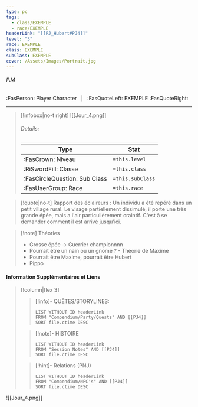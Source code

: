 ```yaml
---
type: pc
tags:
  - class/EXEMPLE
  - race/EXEMPLE
headerLink: "[[PJ_Hubert#PJ4]]"
level: "3"
race: EXEMPLE
class: EXEMPLE
subClass: EXEMPLE
cover: /Assets/Images/Portrait.jpg
---
```


###### PJ4
:FasPerson: Player Character &nbsp; | &nbsp; :FasQuoteLeft: EXEMPLE :FasQuoteRight:
___
> [!infobox|no-t right]
> ![[Jour_4.png]]
> ###### Details:
> | Type | Stat |
> | ---- | ---- |
> | :FasCrown: Niveau   | `=this.level` |
> | :RiSwordFill: Classe |  `=this.class`|
> | :FasCircleQuestion: Sub Class |  `=this.subClass`|
> |  :FasUserGroup: Race |  `=this.race`|

> [!quote|no-t]
> Rapport des éclaireurs : Un individu a été repéré dans un petit village rural. Le visage partiellement dissimulé, il porte une très grande épée, mais a l'air particulièrement craintif. C'est à se demander comment il est arrivé jusqu'ici.

> [!note] Théories
> - Grosse épée -> Guerrier championnnn
> - Pourrait être un nain ou un gnome ? - Théorie de Maxime
> - Pourrait être Maxime, pourrait être Hubert
> - Pippo


 
#### Information Supplémentaires et Liens
> [!column|flex 3]
>> [!info]- QUÊTES/STORYLINES:
>>```dataview
>>LIST WITHOUT ID headerLink
>>FROM "Compendium/Party/Quests" AND [[PJ4]]
>>SORT file.ctime DESC
>
>>[!note]- HISTOIRE
>>```dataview
>>LIST WITHOUT ID headerLink
>>FROM "Session Notes" AND [[PJ4]]
>>SORT file.ctime DESC
>
>>[!hint]- Relations (PNJ)
>>```dataview
>>LIST WITHOUT ID headerLink
>>FROM "Compendium/NPC's" AND [[PJ4]]
>>SORT file.ctime DESC

![[Jour_4.png]]
```image-layout-masonry-3

```